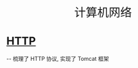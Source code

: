 <p align="center">
   <a style="font-size:30px;"> 计算机网络 </a>

</p>



# [HTTP](/content/computer/network/http/http.md)
-- 梳理了 HTTP 协议, 实现了 Tomcat 框架